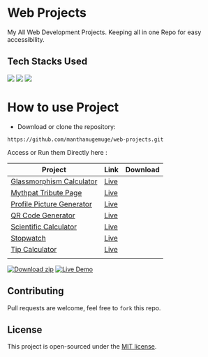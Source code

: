 # Web Projects
My All Web Development Projects.
Keeping all in one Repo for easy accessibility. 

## Tech Stacks Used

<a target="_blank" href="https://www.w3schools.com/html/default.asp"><img src="https://img.shields.io/badge/html5%20-%23E34F26.svg?&style=for-the-badge&logo=html5&logoColor=white"></img></a>
<a target="_blank" href="https://www.w3schools.com/css/default.asp"><img src="https://img.shields.io/badge/css3%20-%231572B6.svg?&style=for-the-badge&logo=css3&logoColor=white"></img></a>
<a target="_blank" href="https://www.w3schools.com/js/default.asp"><img src="https://img.shields.io/badge/javascript%20-%23323330.svg?&style=for-the-badge&logo=javascript&logoColor=%23F7DF1E"></img></a>

# How to use Project 

- Download or clone the repository:

```
https://github.com/manthanugemuge/web-projects.git
```

Access or Run them Directly here :

|Project|Link|Download|
| ------------- | ------------- | ------------- |
|[Glassmorphism Calculator](https://github.com/manthanugemuge/Web-Projects/tree/main/glassmorphism-calculator)|[Live](https://manthanugemuge.github.io/web-projects/glassmorphism-calculator/)||
|[Mythpat Tribute Page](https://github.com/manthanugemuge/web-projects/tree/main/mythpat-tribute-page)|[Live](https://manthanugemuge.github.io/web-projects/mythpat-tribute-page)||
|[Profile Picture Generator](https://github.com/manthanugemuge/web-projects/tree/main/profile-picture-generator)|[Live](https://manthanugemuge.github.io/web-projects/profile-picture-generator)||
|[QR Code Generator](https://github.com/manthanugemuge/web-projects/tree/main/qr-code-generator)|[Live](https://manthanugemuge.github.io/web-projects/qr-code-generator)||
|[Scientific Calculator](https://github.com/manthanugemuge/web-projects/tree/main/scientific-calculator)|[Live](https://manthanugemuge.github.io/web-projects/scientific-calculator)||
|[Stopwatch](https://github.com/manthanugemuge/web-projects/tree/main/stop-watch)|[Live](https://manthanugemuge.github.io/web-projects/stop-watch)||
|[Tip Calculator](https://github.com/manthanugemuge/web-projects/tree/main/tip-calculator)|[Live](https://manthanugemuge.github.io/web-projects/tip-calculator)||
||||

[![Download zip](https://custom-icon-badges.herokuapp.com/badge/-Download-navy?style=for-the-badge&logo=download&logoColor=white "Download zip")](https://github.com/manthanugemuge/web-projects/archive/refs/heads/main.zip) 
[![Live Demo](https://custom-icon-badges.herokuapp.com/badge/-Live-brightgreen?style=for-the-badge&logo=eye&logoColor=white "Live Demo")](https://manthanugemuge.github.io/web-projects/)

## Contributing
Pull requests are welcome, feel free to ```fork``` this repo.

## License
This project is open-sourced under the [MIT license]().
